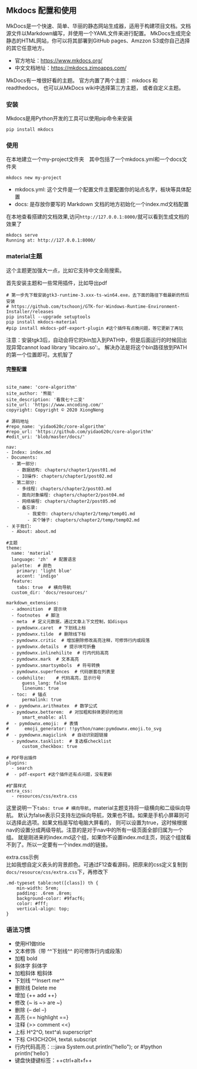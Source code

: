 ## Mkdocs 配置和使用
MkDocs是一个快速、简单、华丽的静态网站生成器，适用于构建项目文档。文档源文件以Markdown编写，并使用一个YAML文件来进行配置。 MkDocs生成完全静态的HTML网站，你可以将其部署到GitHub pages、Amzzon S3或你自己选择的其它任意地方。

- 官方地址：https://www.mkdocs.org/
- 中文文档地址：https://mkdocs.zimoapps.com/

MkDocs有一堆很好看的主题。 官方内置了两个主题： mkdocs 和readthedocs， 也可以从MkDocs wiki中选择第三方主题， 或者自定义主题。

### 安装
Mkdocs是用Python开发的工具可以使用pip命令来安装
```
pip install mkdocs
```
### 使用
在本地建立一个my-project文件夹　其中包括了一个mkdocs.yml和一个docs文件夹
```
mkdocs new my-project
```

- mkdocs.yml: 这个文件是一个配置文件主要配置你的站点名字，板块等具体配置
- docs: 是存放你要写的 Markdown 文档的地方初始化一个index.md文档配置

在本地查看搭建的文档效果,访问`http://127.0.0.1:8000/`就可以看到生成文档的效果了
```
mkdocs serve
Running at: http://127.0.0.1:8000/
```
### material主题
这个主题更加强大一点，比如它支持中文全局搜索。

首先安装主题和一些常用插件，比如导出pdf

```
# 第一步先下载安装gtk3-runtime-3.xxx-ts-win64.exe，去下面的路径下载最新的然后安装
# https://github.com/tschoonj/GTK-for-Windows-Runtime-Environment-Installer/releases
pip install --upgrade setuptools
pip install mkdocs-material
#pip install mkdocs-pdf-export-plugin #这个插件有点晚问题，等它更新了再玩
```

注意：安装tgk3后，自动会将它的bin加入到PATH中，但是后面运行的时候回出现异常cannot load library 'libcairo.so':。 解决办法是将这个bin路径放到PATH的第一个位置即可。太机智了

#### 完整配置


```

site_name: 'core-algorithm'
site_author: '熊能'
site_description: '看我七十二变'
site_url: 'https://www.xncoding.com/'
copyright: Copyright © 2020 XiongNeng

# 源码地址
#repo_name: 'yidao620c/core-algorithm'
#repo_url: 'https://github.com/yidao620c/core-algorithm'
#edit_uri: 'blob/master/docs/'

nav:
- Index: index.md
- Documents:
  - 第一部分:
    - 数据结构: chapters/chapter1/post01.md
    - IO操作: chapters/chapter1/post02.md
  - 第二部分:
    - 多线程: chapters/chapter2/post03.md
    - 面向对象编程: chapters/chapter2/post04.md
    - 网络编程: chapters/chapter2/post05.md
    - 备忘录:
        - 我爱你: chapters/chapter2/temp/temp01.md
        - 买个锤子: chapters/chapter2/temp/temp02.md
- 关于我们:
  - About: about.md

#主题
theme:
  name: 'material'
  language: 'zh'  # 配置语言
  palette:  # 颜色
    primary: 'light blue'
    accent: 'indigo'
  feature:
    tabs: true  # 横向导航
  custom_dir: 'docs/resources/'

markdown_extensions:
  - admonition  # 提示块
  - footnotes  # 脚注
  - meta  # 定义元数据，通过文章上下文控制，如disqus
  - pymdownx.caret  # 下划线上标
  - pymdownx.tilde  # 删除线下标
  - pymdownx.critic  # 增加删除修改高亮注释，可修饰行内或段落
  - pymdownx.details  # 提示块可折叠
  - pymdownx.inlinehilite  # 行内代码高亮
  - pymdownx.mark  # 文本高亮
  - pymdownx.smartsymbols  # 符号转换
  - pymdownx.superfences  # 代码嵌套在列表里
  - codehilite:    # 代码高亮，显示行号
      guess_lang: false
      linenums: true
  - toc:  # 锚点
      permalink: true
#  - pymdownx.arithmatex  # 数学公式
  - pymdownx.betterem:  # 对加粗和斜体更好的检测
      smart_enable: all
#  - pymdownx.emoji:  # 表情
#      emoji_generator: !!python/name:pymdownx.emoji.to_svg
#  - pymdownx.magiclink  # 自动识别超链接
  - pymdownx.tasklist:  # 复选框checklist
      custom_checkbox: true

# PDF导出插件
plugins:
  - search
#  - pdf-export #这个插件还有点问题，没有更新

#扩展样式
extra_css:
  - resources/css/extra.css

```

这里说明一下`tabs: true # 横向导航`，material主题支持将一级横向和二级纵向导航。 默认为false表示只支持左边纵向导航，效果也不错。如果是手机小屏幕则可以选择此选项。如果文档是写给电脑大屏看的， 则可以设置为true，这时候根据nav的设置分成两级导航。注意的是对于nav中的所有一级页面全部归属为一个组。 就是刚进来的index.md这个组，如果你不设置index.md主页，则这个组就看不到了。所以一定要有一个index.md的链接。

extra.css示例  
比如我想自定义表头的背景颜色。可通过F12查看源码，把原来的css定义复制到`docs/resource/css/extra.css`下，再修改下

```
.md-typeset table:not([class]) th {
    min-width: 5rem;
    padding: .6rem .8rem;
    background-color: #9facf6;
    color: #fff;
    vertical-align: top;
}
```

### 语法习惯
- 使用H1做title
- 文本修饰（带 ^^下划线^^ 的可修饰行内或段落）
- 加粗 bold
- 斜体字 斜体字
- 加粗斜体 粗斜体
- 下划线 ^^Insert me^^
- 删除线 Delete me
- 增加 {++ add ++}
- 修改 {~ is ~> are ~}
- 删除 {– del –}
- 高亮 {== highlight ==}
- 注释 {>> comment <<}
- 上标 H^2^O, text^a\ superscript^
- 下标 CH3CH2OH, texta\ subscript
- 行内代码高亮：:::java System.out.println("hello"); or #!python println('hello')
- 键盘快捷键标签：++ctrl+alt+f++
